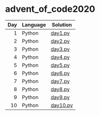 # advent_of_code2020

| Day | Language | Solution |
| --: | -------- | --------- |
| 1 | Python | [day1.py](https://github.com/Bollo7/advent_of_code2020/blob/main/adv1.py) |
| 2 | Python | [day2.py](https://github.com/Bollo7/advent_of_code2020/blob/main/adv2.py) |
| 3 | Python | [day3.py](https://github.com/Bollo7/advent_of_code2020/blob/main/adv3.py) |
| 4 | Python | [day4.py](https://github.com/Bollo7/advent_of_code2020/blob/main/adv4.py) |
| 5 | Python | [day5.py](https://github.com/Bollo7/advent_of_code2020/blob/main/adv5.py) |
| 6 | Python | [day6.py](https://github.com/Bollo7/advent_of_code2020/blob/main/adv6.py) |
| 7 | Python | [day7.py](https://github.com/Bollo7/advent_of_code2020/blob/main/adv7.py) |
| 8 | Python | [day8.py](https://github.com/Bollo7/advent_of_code2020/blob/main/adv8.py) |
| 9 | Python | [day9.py](https://github.com/Bollo7/advent_of_code2020/blob/main/adv9.py) |
| 10 | Python | [day10.py](https://github.com/Bollo7/advent_of_code2020/blob/main/adv10.py) |
